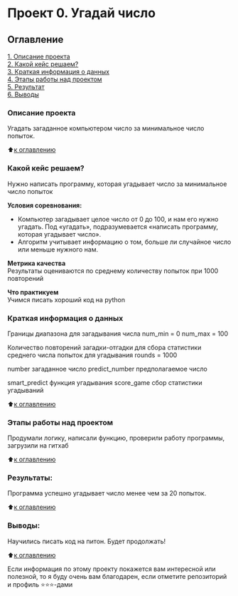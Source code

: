 # Проект 0. Угадай число

## Оглавление  
[1. Описание проекта](README.md#Описание-проекта)  
[2. Какой кейс решаем?](README.md#Какой-кейс-решаем)  
[3. Краткая информация о данных](README.md#Краткая-информация-о-данных)  
[4. Этапы работы над проектом](README.md#Этапы-работы-над-проектом)  
[5. Результат](README.md#Результат)    
[6. Выводы](README.md#Выводы) 

### Описание проекта    
Угадать загаданное компьютером число за минимальное число попыток.

:arrow_up:[к оглавлению](README.md#Оглавление)


### Какой кейс решаем?    
Нужно написать программу, которая угадывает число за минимальное число попыток

**Условия соревнования:**  
- Компьютер загадывает целое число от 0 до 100, и нам его нужно угадать. Под «угадать», подразумевается «написать программу, которая угадывает число».
- Алгоритм учитывает информацию о том, больше ли случайное число или меньше нужного нам.

**Метрика качества**     
Результаты оцениваются по среднему количеству попыток при 1000 повторений

**Что практикуем**     
Учимся писать хороший код на python


### Краткая информация о данных
Границы диапазона для загадывания числа
num_min = 0
num_max = 100

Количество повторений загадки-отгадки для сбора статистики среднего числа попыток для угадывания
rounds = 1000

number загаданное число
predict_number предполагаемое число

smart_predict функция угадывания
score_game сбор статистики угадываний

:arrow_up:[к оглавлению](README.md#Оглавление)


### Этапы работы над проектом  
Продумали логику, написали функцию, проверили работу программы, загрузили на гитхаб

:arrow_up:[к оглавлению](README.md#Оглавление)


### Результаты:  
Программа успешно угадывает число менее чем за 20 попыток.

:arrow_up:[к оглавлению](README.md#Оглавление)


### Выводы:  
Научились писать код на питон. Будет продолжать!

:arrow_up:[к оглавлению](README.md#Оглавление)

Если информация по этому проекту покажется вам интересной или полезной, то я буду очень вам благодарен, если отметите репозиторий и профиль ⭐️⭐️⭐️-дами